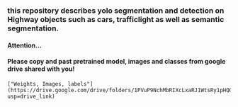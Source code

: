 ### this repository describes yolo segmentation and detection on Highway objects such as cars, trafficlight as well as semantic segmentation. 

#### Attention...

#### Please copy and past pretrained model, images and classes from google drive shared with you!

```
["Weights, Images, labels"](https://drive.google.com/drive/folders/1PVuP9NchMbRIXcLxaRJ1WtsRy1pHQQwQ?usp=drive_link)
```	
